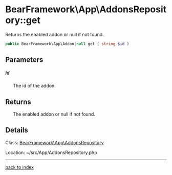 # BearFramework\App\AddonsRepository::get

Returns the enabled addon or null if not found.

```php
public BearFramework\App\Addon|null get ( string $id )
```

## Parameters

##### id

&nbsp;&nbsp;&nbsp;&nbsp;&nbsp;&nbsp;The id of the addon.

## Returns

&nbsp;&nbsp;&nbsp;&nbsp;&nbsp;&nbsp;The enabled addon or null if not found.

## Details

Class: [BearFramework\App\AddonsRepository](bearframework.app.addonsrepository.class.md)

Location: ~/src/App/AddonsRepository.php

---

[back to index](index.md)

